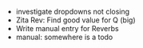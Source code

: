 - investigate dropdowns not closing
- Zita Rev: Find good value for Q (big)
- Write manual entry for Reverbs
- manual: somewhere is a todo